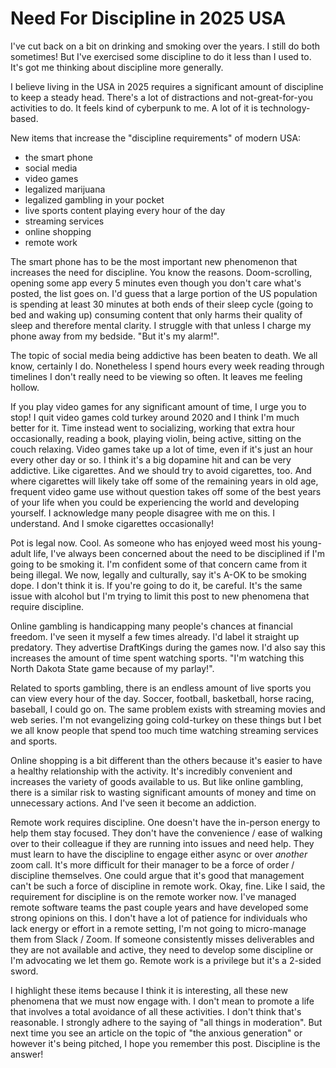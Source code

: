 # Need For Discipline in 2025 USA

I've cut back on a bit on drinking and smoking over the years. I still do both sometimes! But I've exercised some discipline to do it less than I used to. It's got me thinking about discipline more generally.

I believe living in the USA in 2025 requires a significant amount of discipline to keep a steady head. There's a lot of distractions and not-great-for-you activities to do. It feels kind of cyberpunk to me. A lot of it is technology-based.

New items that increase the "discipline requirements" of modern USA:

- the smart phone
- social media
- video games
- legalized marijuana
- legalized gambling in your pocket
- live sports content playing every hour of the day
- streaming services
- online shopping
- remote work

The smart phone has to be the most important new phenomenon that increases the need for discipline. You know the reasons. Doom-scrolling, opening some app every 5 minutes even though you don't care what's posted, the list goes on. I'd guess that a large portion of the US population is spending at least 30 minutes at both ends of their sleep cycle (going to bed and waking up) consuming content that only harms their quality of sleep and therefore mental clarity. I struggle with that unless I charge my phone away from my bedside. "But it's my alarm!".

The topic of social media being addictive has been beaten to death. We all know, certainly I do. Nonetheless I spend hours every week reading through timelines I don't really need to be viewing so often. It leaves me feeling hollow.

If you play video games for any significant amount of time, I urge you to stop! I quit video games cold turkey around 2020 and I think I'm much better for it. Time instead went to socializing, working that extra hour occasionally, reading a book, playing violin, being active, sitting on the couch relaxing. Video games take up a lot of time, even if it's just an hour every other day or so. I think it's a big dopamine hit and can be very addictive. Like cigarettes. And we should try to avoid cigarettes, too. And where cigarettes will likely take off some of the remaining years in old age, frequent video game use without question takes off some of the best years of your life when you could be experiencing the world and developing yourself. I acknowledge many people disagree with me on this. I understand. And I smoke cigarettes occasionally!

Pot is legal now. Cool. As someone who has enjoyed weed most his young-adult life, I've always been concerned about the need to be disciplined if I'm going to be smoking it. I'm confident some of that concern came from it being illegal. We now, legally and culturally, say it's A-OK to be smoking dope. I don't think it is. If you're going to do it, be careful. It's the same issue with alcohol but I'm trying to limit this post to new phenomena that require discipline.

Online gambling is handicapping many people's chances at financial freedom. I've seen it myself a few times already. I'd label it straight up predatory. They advertise DraftKings during the games now. I'd also say this increases the amount of time spent watching sports. "I'm watching this North Dakota State game because of my parlay!".

Related to sports gambling, there is an endless amount of live sports you can view every hour of the day. Soccer, football, basketball, horse racing, baseball, I could go on. The same problem exists with streaming movies and web series. I'm not evangelizing going cold-turkey on these things but I bet we all know people that spend too much time watching streaming services and sports.

Online shopping is a bit different than the others because it's easier to have a healthy relationship with the activity. It's incredibly convenient and increases the variety of goods available to us. But like online gambling, there is a similar risk to wasting significant amounts of money and time on unnecessary actions. And I've seen it become an addiction.

Remote work requires discipline. One doesn't have the in-person energy to help them stay focused. They don't have the convenience / ease of walking over to their colleague if they are running into issues and need help. They must learn to have the discipline to engage either async or over *another* zoom call. It's more difficult for their manager to be a force of order / discipline themselves. One could argue that it's good that management can't be such a force of discipline in remote work. Okay, fine. Like I said, the requirement for discipline is on the remote worker now. I've managed remote software teams the past couple years and have developed some strong opinions on this. I don't have a lot of patience for individuals who lack energy or effort in a remote setting, I'm not going to micro-manage them from Slack / Zoom. If someone consistently misses deliverables and they are not available and active, they need to develop some discipline or I'm advocating we let them go. Remote work is a privilege but it's a 2-sided sword.

I highlight these items because I think it is interesting, all these new phenomena that we must now engage with. I don't mean to promote a life that involves a total avoidance of all these activities. I don't think that's reasonable. I strongly adhere to the saying of "all things in moderation". But next time you see an article on the topic of "the anxious generation" or however it's being pitched, I hope you remember this post. Discipline is the answer!
